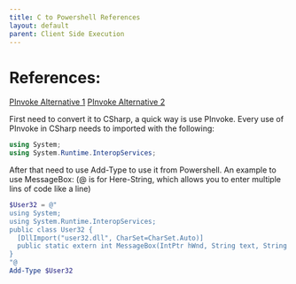 ```yaml
---
title: C to Powershell References
layout: default
parent: Client Side Execution
---
```


# References:
[PInvoke Alternative 1]
[PInvoke Alternative 2]

First need to convert it to CSharp, a quick way is use PInvoke. Every use of PInvoke in CSharp needs to imported with the following:

```csharp
using System;
using System.Runtime.InteropServices;
```

After that need to use Add-Type to use it from Powershell. An example to use MessageBox: (@ is for Here-String, which allows you to enter multiple lins of code like a line)

```powershell
$User32 = @"
using System;
using System.Runtime.InteropServices;
public class User32 {
  [DllImport("user32.dll", CharSet=CharSet.Auto)]
  public static extern int MessageBox(IntPtr hWnd, String text, String caption, int options);
}
"@
Add-Type $User32
```

[PInvoke Alternative 1]: https://www.p-invoke.net/
[PInvoke Alternative 2]: https://www.pinvoke.dev/
